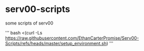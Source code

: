 # serv00-scripts
some scripts of serv00

'''
bash <(curl -Ls https://raw.githubusercontent.com/EthanCarterPromise/Serv00-Scripts/refs/heads/master/setup_environment.sh)
'''
